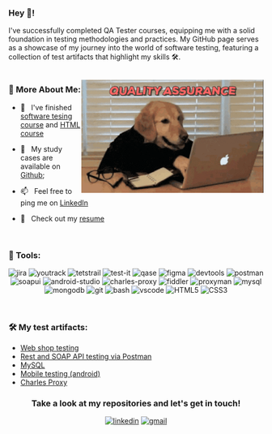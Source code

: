 ### Hey 👋!

I've successfully completed QA Tester courses, equipping me with a solid foundation in testing methodologies and practices. My GitHub page serves as a showcase of my journey into the world of software testing, featuring a collection of test artifacts that highlight my skills 🛠️.
<br/>
<br/>

<img align="right" alt="GIF" src="https://github.com/SashaTsu/SashaTsu/blob/main/giphy%20(1).gif" width="360px"/>
  
### 🧐 More About Me:

- 🧠 &nbsp; I've finished [software tesing course](https://drive.google.com/file/d/1A2QyoAXCd7b-f_3TUhnJMLXjPfQXTIi5/view?usp=sharing) and [HTML course](https://www.coursera.org/account/accomplishments/verify/ESSE6NRV6FBE)

- 💾 &nbsp; My study cases are available on [Github](https://github.com/SashaTsu#%EF%B8%8F-my-test-artifacts); 
- 📫 &nbsp; Feel free to ping me on [LinkedIn](https://www.linkedin.com/in/atsukanova/)
- 📜 &nbsp; Check out my [resume](https://drive.google.com/file/d/1f4-p8tQNl0fzckDeBLxo5ESajO3u4Uf0/view?usp=sharing)

<br>

### 🔨 Tools:
<p align="center">
<img src="https://cdn.jsdelivr.net/gh/devicons/devicon/icons/jira/jira-original.svg" title="jira" alt="jira" width="40" height="40"/>
<img src="https://upload.wikimedia.org/wikipedia/commons/thumb/8/8d/YouTrack_Icon.svg/1024px-YouTrack_Icon.svg.png?20200803082248" title="youtrack" alt="youtrack" width="40" height="40"/>
<img src="https://codahosted.io/packs/21236/unversioned/assets/LOGO/ba1091c59bab89cd2fd0f289622731fe16113d7b00905abe64759c313a4b73b76c1b0426076ed76cb74752234c734131df46992d5b8b48fc13e264240e4f7119f736cfeb64df36ded54b5cbf6198b9cadedf18dd0cac5c7dbcd16e6336c29363cd1292ba" title="testrail" alt="tetstrail" width="40" height="40"/>
<img src="https://team-7ikw.testit.software/assets/img/logo.svg" title="test-it" alt="test-it" width="40" height="40"/>
<img src="https://luna1.co/eb0187.png" title="qase" alt="qase" width="40" height="40"/>
<img src="https://cdn.jsdelivr.net/gh/devicons/devicon/icons/figma/figma-original.svg" title="figma" alt="figma" width="40" height="40"/>
<img src="https://d33wubrfki0l68.cloudfront.net/38b5c953a4667366685d55db55d057c86db1fc54/a0fdc/static/acae6b24d940347661ca901ea07f47c1/chrome-dev-logo-icon.png" title="devtools" alt="devtools" width="40" height="40"/>
<img src="https://www.svgrepo.com/show/354202/postman-icon.svg" title="postman" alt="postman" width="40" height="40"/>
<img src="https://encrypted-tbn0.gstatic.com/images?q=tbn:ANd9GcTDLj-17hLuPse4K5lo4VLNFRn89rjLSB-KKIZMdNjB0Q&s" title="soapui" alt="soapui" width="40" height="40"/>
<img src="https://cdn.jsdelivr.net/gh/devicons/devicon/icons/androidstudio/androidstudio-original.svg" title="android-studio" alt="android-studio" width="40" height="40"/>
<img src="https://cdn.icon-icons.com/icons2/3053/PNG/512/charles_proxy_macos_bigsur_icon_190302.png" title="charles-proxy" alt="charles-proxy" width="40" height="40"/>
<img src="https://www.megaleechers.com/storage/Fiddler-Everywhere-Icon.png" title="fiddler" alt="fiddler" width="40" height="40"/>
<img src="https://ph-files.imgix.net/f1aba60e-b071-4afd-bde6-7c123853a3ae.png?auto=format" title="proxyman" alt="proxyman" width="40" height="40"/>
<img src="https://cdn.jsdelivr.net/gh/devicons/devicon/icons/mysql/mysql-original.svg" title="mysql" alt="mysql" width="40" height="40"/>
<img src="https://cdn.jsdelivr.net/gh/devicons/devicon/icons/mongodb/mongodb-original.svg" title="mongodb" alt="mongodb" width="40" height="40"/>
<img src="https://cdn.jsdelivr.net/gh/devicons/devicon/icons/git/git-original.svg" title="git" alt="git" width="40" height="40"/>
<img src="https://upload.wikimedia.org/wikipedia/commons/thumb/4/4b/Bash_Logo_Colored.svg/1024px-Bash_Logo_Colored.svg.png?20180723054350" title="bash" alt="bash" width="40" height="40"/>
<img src="https://cdn.jsdelivr.net/gh/devicons/devicon/icons/vscode/vscode-original.svg" title="vscode" alt="vscode" width="40" height="40"/>
<img src="https://cdn-icons-png.flaticon.com/512/919/919827.png" title="HTML5" alt="HTML5" width="40" height="40"/>
<img src="https://cdn-icons-png.flaticon.com/512/5968/5968242.png" title="CSS3" alt="CSS3" width="40" height="40"/>
</p>

<br>

### 🛠️ My test artifacts:
<ul>
<li><a href="https://github.com/SashaTsu/Web-shop-testing">Web shop testing</a></li>
<li><a href="https://github.com/SashaTsu/Rest-and-SOAP-API-testing-via-Postman">Rest and SOAP API testing via Postman</a></li> 
<li><a href="https://github.com/SashaTsu/MySQL">MySQL</a></li>
<li><a href="https://github.com/SashaTsu/Mobile-testing-android-">Mobile testing (android)</a></li>
<li><a href="https://github.com/SashaTsu/Charles-Proxy">Charles Proxy</a></li>
</ul>

</p>
<h3 align="center"> Take a look at my repositories and let's get in touch! </h3>
<p align="center">
<a href= "https://www.linkedin.com/in/atsukanova/"><img src="https://img.icons8.com/?size=512&id=13930&format=png" width="40" height="40" alt="linkedin"/></a>
<a href= "mailto:qa.aleksandra.tsukanova@gmail.com"><img src="https://img.icons8.com/?size=512&id=P7UIlhbpWzZm&format=png" width="40" height="40" alt="gmail"/></a>
</p>
